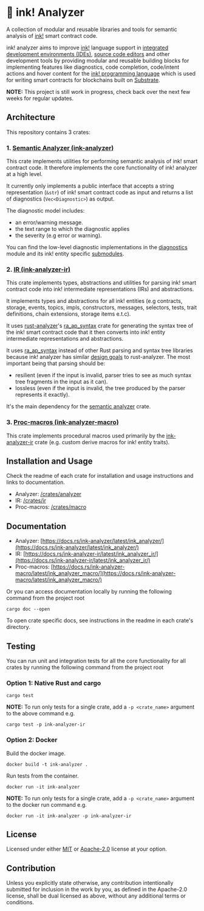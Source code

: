 # 🦑 ink! Analyzer

A collection of modular and reusable libraries and tools for semantic analysis of [ink!](https://use.ink/) smart contract code.

ink! analyzer aims to improve [ink!](https://use.ink/) language support in [integrated development environments (IDEs)](https://en.wikipedia.org/wiki/Integrated_development_environment), [source code editors](https://en.wikipedia.org/wiki/Source-code_editor) and other development tools by providing modular and reusable building blocks for implementing features like diagnostics, code completion, code/intent actions and hover content for the [ink! programming language](https://use.ink/) which is used for writing smart contracts for blockchains built on [Substrate](https://substrate.io/).

**NOTE:** This project is still work in progress, check back over the next few weeks for regular updates.

## Architecture

This repository contains 3 crates:

### 1. [Semantic Analyzer (ink-analyzer)](/crates/analyzer)
This crate implements utilities for performing semantic analysis of ink! smart contract code.
It therefore implements the core functionality of ink! analyzer at a high level.

It currently only implements a public interface that accepts a string representation (`&str`) of ink! smart contract code as input and returns a list of diagnostics (`Vec<Diagnostic>`) as output.

The diagnostic model includes:
- an error/warning message.
- the text range to which the diagnostic applies
- the severity (e.g error or warning).

You can find the low-level diagnostic implementations in the [diagnostics](/crates/analyzer/src/analysis/diagnostics.rs) module and its ink! entity specific [submodules](/crates/analyzer/src/analysis/diagnostics).

### 2. [IR (ink-analyzer-ir)](/crates/ir)
This crate implements types, abstractions and utilities for parsing ink! smart contract code into ink! intermediate representations (IRs) and abstractions.

It implements types and abstractions for all ink! entities (e.g contracts, storage, events, topics, impls, constructors, messages, selectors, tests, trait definitions, chain extensions, storage items e.t.c).

It uses [rust-analyzer](https://github.com/rust-lang/rust-analyzer)'s [ra_ap_syntax](https://docs.rs/ra_ap_syntax/latest/ra_ap_syntax/) crate for generating the syntax tree
of the ink! smart contract code that it then converts into ink! entity intermediate representations and abstractions.

It uses [ra_ap_syntax](https://docs.rs/ra_ap_syntax/latest/ra_ap_syntax/) instead of other Rust parsing and syntax tree libraries because ink! analyzer has similar [design goals](https://github.com/rust-lang/rust-analyzer/blob/master/docs/dev/syntax.md#design-goals) to rust-analyzer.
The most important being that parsing should be:
- resilient (even if the input is invalid, parser tries to see as much syntax tree fragments in the input as it can).
- lossless (even if the input is invalid, the tree produced by the parser represents it exactly).

It's the main dependency for the [semantic analyzer](/crates/analyzer) crate.

### 3. [Proc-macros (ink-analyzer-macro)](/crates/macro)
This crate implements procedural macros used primarily by the [ink-analyzer-ir](/crates/ir) crate (e.g. custom derive macros for ink! entity traits).

## Installation and Usage

Check the readme of each crate for installation and usage instructions and links to documentation.

- Analyzer: [/crates/analyzer](/crates/analyzer)
- IR: [/crates/ir](/crates/ir)
- Proc-macros: [/crates/macro](/crates/macro)

## Documentation

- Analyzer: [https://docs.rs/ink-analyzer/latest/ink_analyzer/](https://docs.rs/ink-analyzer/latest/ink_analyzer/)
- IR: [https://docs.rs/ink-analyzer-ir/latest/ink_analyzer_ir/](https://docs.rs/ink-analyzer-ir/latest/ink_analyzer_ir/)
- Proc-macros: [https://docs.rs/ink-analyzer-macro/latest/ink_analyzer_macro/](https://docs.rs/ink-analyzer-macro/latest/ink_analyzer_macro/)

Or you can access documentation locally by running the following command from the project root

```shell
cargo doc --open
```

To open crate specific docs, see instructions in the readme in each crate's directory.

## Testing

You can run unit and integration tests for all the core functionality for all crates by running the following command from the project root

### Option 1: Native Rust and cargo

```shell
cargo test
```

**NOTE:** To run only tests for a single crate, add a `-p <crate_name>` argument to the above command e.g.
```shell
cargo test -p ink-analyzer-ir
```

### Option 2: Docker

Build the docker image.
```shell
docker build -t ink-analyzer .
```

Run tests from the container.
```shell
docker run -it ink-analyzer
```

**NOTE:** To run only tests for a single crate, add a `-p <crate_name>` argument to the docker run command e.g.
```shell
docker run -it ink-analyzer -p ink-analyzer-ir
```

## License

Licensed under either [MIT](/LICENSE-MIT) or [Apache-2.0](/LICENSE-APACHE) license at your option.

## Contribution

Unless you explicitly state otherwise, any contribution intentionally submitted
for inclusion in the work by you, as defined in the Apache-2.0 license, shall be
dual licensed as above, without any additional terms or conditions.

